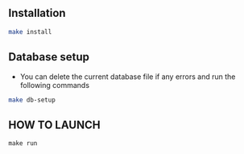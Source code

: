 ## Installation

```bash
make install
```

## Database setup 
- You can delete the current database file if any errors and run the following commands
```bash
make db-setup
```

## HOW TO LAUNCH
```cmd
make run
```
